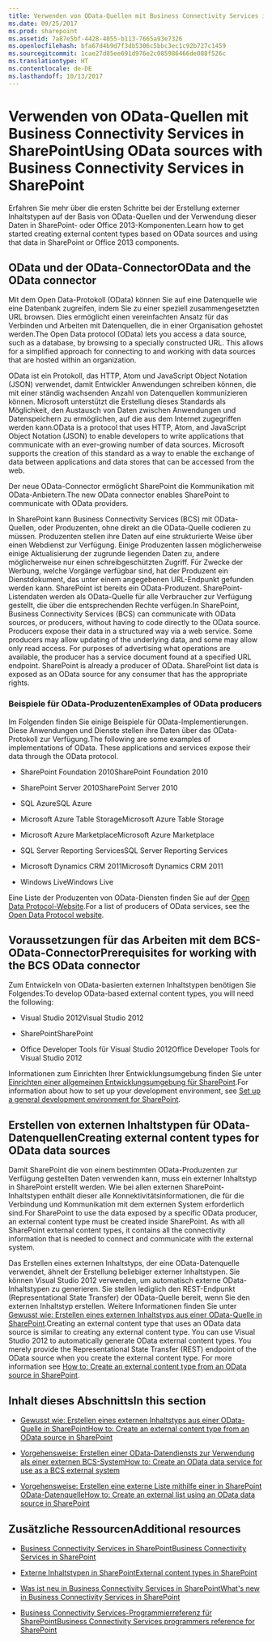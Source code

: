 ```yaml
---
title: Verwenden von OData-Quellen mit Business Connectivity Services in SharePoint
ms.date: 09/25/2017
ms.prod: sharepoint
ms.assetid: 7a87e5bf-4428-4055-b113-7665a93e7326
ms.openlocfilehash: bfa67d4b9d7f3db5306c5bbc3ec1c92b727c1459
ms.sourcegitcommit: 1cae27d85ee691d976e2c085986466de088f526c
ms.translationtype: HT
ms.contentlocale: de-DE
ms.lasthandoff: 10/13/2017
---
```

# <a name="using-odata-sources-with-business-connectivity-services-in-sharepoint"></a><span data-ttu-id="55dae-102">Verwenden von OData-Quellen mit Business Connectivity Services in SharePoint</span><span class="sxs-lookup"><span data-stu-id="55dae-102">Using OData sources with Business Connectivity Services in SharePoint</span></span>
<span data-ttu-id="55dae-103">Erfahren Sie mehr über die ersten Schritte bei der Erstellung externer Inhaltstypen auf der Basis von OData-Quellen und der Verwendung dieser Daten in SharePoint- oder Office 2013-Komponenten.</span><span class="sxs-lookup"><span data-stu-id="55dae-103">Learn how to get started creating external content types based on OData sources and using that data in SharePoint or Office 2013 components.</span></span>
## <a name="odata-and-the-odata-connector"></a><span data-ttu-id="55dae-104">OData und der OData-Connector</span><span class="sxs-lookup"><span data-stu-id="55dae-104">OData and the OData connector</span></span>
<span data-ttu-id="55dae-105"><a name="SP15getstartedOdata_whatisodata"> </a></span><span class="sxs-lookup"><span data-stu-id="55dae-105"></span></span>

<span data-ttu-id="55dae-p101">Mit dem Open Data-Protokoll (OData) können Sie auf eine Datenquelle wie eine Datenbank zugreifen, indem Sie zu einer speziell zusammengesetzten URL browsen. Dies ermöglicht einen vereinfachten Ansatz für das Verbinden und Arbeiten mit Datenquellen, die in einer Organisation gehostet werden.</span><span class="sxs-lookup"><span data-stu-id="55dae-p101">The Open Data protocol (OData) lets you access a data source, such as a database, by browsing to a specially constructed URL. This allows for a simplified approach for connecting to and working with data sources that are hosted within an organization.</span></span> 
  
    
    
<span data-ttu-id="55dae-p102">OData ist ein Protokoll, das HTTP, Atom und JavaScript Object Notation (JSON) verwendet, damit Entwickler Anwendungen schreiben können, die mit einer ständig wachsenden Anzahl von Datenquellen kommunizieren können. Microsoft unterstützt die Erstellung dieses Standards als Möglichkeit, den Austausch von Daten zwischen Anwendungen und Datenspeichern zu ermöglichen, auf die aus dem Internet zugegriffen werden kann.</span><span class="sxs-lookup"><span data-stu-id="55dae-p102">OData is a protocol that uses HTTP, Atom, and JavaScript Object Notation (JSON) to enable developers to write applications that communicate with an ever-growing number of data sources. Microsoft supports the creation of this standard as a way to enable the exchange of data between applications and data stores that can be accessed from the web.</span></span>
  
    
    
<span data-ttu-id="55dae-110">Der neue OData-Connector ermöglicht SharePoint die Kommunikation mit OData-Anbietern.</span><span class="sxs-lookup"><span data-stu-id="55dae-110">The new OData connector enables SharePoint to communicate with OData providers.</span></span>
  
    
    
<span data-ttu-id="55dae-p103">In SharePoint kann Business Connectivity Services (BCS) mit OData-Quellen, oder Produzenten, ohne direkt an die OData-Quelle codieren zu müssen. Produzenten stellen ihre Daten auf eine strukturierte Weise über einen Webdienst zur Verfügung. Einige Produzenten lassen möglicherweise einige Aktualisierung der zugrunde liegenden Daten zu, andere möglicherweise nur einen schreibgeschützten Zugriff. Für Zwecke der Werbung, welche Vorgänge verfügbar sind, hat der Produzent ein Dienstdokument, das unter einem angegebenen URL-Endpunkt gefunden werden kann. SharePoint ist bereits ein OData-Produzent. SharePoint-Listendaten werden als OData-Quelle für alle Verbraucher zur Verfügung gestellt, die über die entsprechenden Rechte verfügen.</span><span class="sxs-lookup"><span data-stu-id="55dae-p103">In SharePoint, Business Connectivity Services (BCS) can communicate with OData sources, or producers, without having to code directly to the OData source. Producers expose their data in a structured way via a web service. Some producers may allow updating of the underlying data, and some may allow only read access. For purposes of advertising what operations are available, the producer has a service document found at a specified URL endpoint. SharePoint is already a producer of OData. SharePoint list data is exposed as an OData source for any consumer that has the appropriate rights.</span></span>
  
    
    

### <a name="examples-of-odata-producers"></a><span data-ttu-id="55dae-117">Beispiele für OData-Produzenten</span><span class="sxs-lookup"><span data-stu-id="55dae-117">Examples of OData producers</span></span>
<span data-ttu-id="55dae-118"><a name="ExamplesOfODataProducers"> </a></span><span class="sxs-lookup"><span data-stu-id="55dae-118"></span></span>

<span data-ttu-id="55dae-p104">Im Folgenden finden Sie einige Beispiele für OData-Implementierungen. Diese Anwendungen und Dienste stellen ihre Daten über das OData-Protokoll zur Verfügung.</span><span class="sxs-lookup"><span data-stu-id="55dae-p104">The following are some examples of implementations of OData. These applications and services expose their data through the OData protocol.</span></span>
  
    
    

- <span data-ttu-id="55dae-121">SharePoint Foundation 2010</span><span class="sxs-lookup"><span data-stu-id="55dae-121">SharePoint Foundation 2010</span></span>
    
  
- <span data-ttu-id="55dae-122">SharePoint Server 2010</span><span class="sxs-lookup"><span data-stu-id="55dae-122">SharePoint Server 2010</span></span>
    
  
- <span data-ttu-id="55dae-123">SQL Azure</span><span class="sxs-lookup"><span data-stu-id="55dae-123">SQL Azure</span></span>
    
  
- <span data-ttu-id="55dae-124">Microsoft Azure Table Storage</span><span class="sxs-lookup"><span data-stu-id="55dae-124">Microsoft Azure Table Storage</span></span>
    
  
- <span data-ttu-id="55dae-125">Microsoft Azure Marketplace</span><span class="sxs-lookup"><span data-stu-id="55dae-125">Microsoft Azure Marketplace</span></span>
    
  
-  <span data-ttu-id="55dae-126">SQL Server Reporting Services</span><span class="sxs-lookup"><span data-stu-id="55dae-126">SQL Server Reporting Services</span></span>
    
  
- <span data-ttu-id="55dae-127">Microsoft Dynamics CRM 2011</span><span class="sxs-lookup"><span data-stu-id="55dae-127">Microsoft Dynamics CRM 2011</span></span>
    
  
- <span data-ttu-id="55dae-128">Windows Live</span><span class="sxs-lookup"><span data-stu-id="55dae-128">Windows Live</span></span>
    
  
<span data-ttu-id="55dae-129">Eine Liste der Produzenten von OData-Diensten finden Sie auf der  [Open Data Protocol-Website](http://www.odata.org/ecosystem).</span><span class="sxs-lookup"><span data-stu-id="55dae-129">For a list of producers of OData services, see the  [Open Data Protocol website](http://www.odata.org/ecosystem).</span></span>
  
    
    

## <a name="prerequisites-for-working-with-the-bcs-odata-connector"></a><span data-ttu-id="55dae-130">Voraussetzungen für das Arbeiten mit dem BCS-OData-Connector</span><span class="sxs-lookup"><span data-stu-id="55dae-130">Prerequisites for working with the BCS OData connector</span></span>
<span data-ttu-id="55dae-131"><a name="SP15GetstartedOdata_prereq"> </a></span><span class="sxs-lookup"><span data-stu-id="55dae-131"></span></span>

<span data-ttu-id="55dae-132">Zum Entwickeln von OData-basierten externen Inhaltstypen benötigen Sie Folgendes:</span><span class="sxs-lookup"><span data-stu-id="55dae-132">To develop OData-based external content types, you will need the following:</span></span>
  
    
    

- <span data-ttu-id="55dae-133">Visual Studio 2012</span><span class="sxs-lookup"><span data-stu-id="55dae-133">Visual Studio 2012</span></span>
    
  
- <span data-ttu-id="55dae-134">SharePoint</span><span class="sxs-lookup"><span data-stu-id="55dae-134">SharePoint</span></span>
    
  
- <span data-ttu-id="55dae-135">Office Developer Tools für Visual Studio 2012</span><span class="sxs-lookup"><span data-stu-id="55dae-135">Office Developer Tools for Visual Studio 2012</span></span>
    
  
<span data-ttu-id="55dae-136">Informationen zum Einrichten Ihrer Entwicklungsumgebung finden Sie unter  [Einrichten einer allgemeinen Entwicklungsumgebung für SharePoint](set-up-a-general-development-environment-for-sharepoint.md).</span><span class="sxs-lookup"><span data-stu-id="55dae-136">For information about how to set up your development environment, see  [Set up a general development environment for SharePoint](set-up-a-general-development-environment-for-sharepoint.md).</span></span>
  
    
    

## <a name="creating-external-content-types-for-odata-data-sources"></a><span data-ttu-id="55dae-137">Erstellen von externen Inhaltstypen für OData-Datenquellen</span><span class="sxs-lookup"><span data-stu-id="55dae-137">Creating external content types for OData data sources</span></span>
<span data-ttu-id="55dae-138"><a name="SP15GetstartedOdata_creatingECT"> </a></span><span class="sxs-lookup"><span data-stu-id="55dae-138"></span></span>

<span data-ttu-id="55dae-p105">Damit SharePoint die von einem bestimmten OData-Produzenten zur Verfügung gestellten Daten verwenden kann, muss ein externer Inhaltstyp in SharePoint erstellt werden. Wie bei allen externen SharePoint-Inhaltstypen enthält dieser alle Konnektivitätsinformationen, die für die Verbindung und Kommunikation mit dem externen System erforderlich sind.</span><span class="sxs-lookup"><span data-stu-id="55dae-p105">For SharePoint to use the data exposed by a specific OData producer, an external content type must be created inside SharePoint. As with all SharePoint external content types, it contains all the connectivity information that is needed to connect and communicate with the external system.</span></span>
  
    
    
<span data-ttu-id="55dae-p106">Das Erstellen eines externen Inhaltstyps, der eine OData-Datenquelle verwendet, ähnelt der Erstellung beliebiger externer Inhaltstypen. Sie können Visual Studio 2012 verwenden, um automatisch externe OData-Inhaltstypen zu generieren. Sie stellen lediglich den REST-Endpunkt (Representational State Transfer) der OData-Quelle bereit, wenn Sie den externen Inhaltstyp erstellen. Weitere Informationen finden Sie unter  [Gewusst wie: Erstellen eines externen Inhaltstyps aus einer OData-Quelle in SharePoint](how-to-create-an-external-content-type-from-an-odata-source-in-sharepoint.md).</span><span class="sxs-lookup"><span data-stu-id="55dae-p106">Creating an external content type that uses an OData data source is similar to creating any external content type. You can use Visual Studio 2012 to automatically generate OData external content types. You merely provide the Representational State Transfer (REST) endpoint of the OData source when you create the external content type. For more information see  [How to: Create an external content type from an OData source in SharePoint](how-to-create-an-external-content-type-from-an-odata-source-in-sharepoint.md).</span></span>
  
    
    

## <a name="in-this-section"></a><span data-ttu-id="55dae-145">Inhalt dieses Abschnitts</span><span class="sxs-lookup"><span data-stu-id="55dae-145">In this section</span></span>
<span data-ttu-id="55dae-146"><a name="SP15GetstartedOdata_inthissect"> </a></span><span class="sxs-lookup"><span data-stu-id="55dae-146"></span></span>


-  [<span data-ttu-id="55dae-147">Gewusst wie: Erstellen eines externen Inhaltstyps aus einer OData-Quelle in SharePoint</span><span class="sxs-lookup"><span data-stu-id="55dae-147">How to: Create an external content type from an OData source in SharePoint</span></span>](how-to-create-an-external-content-type-from-an-odata-source-in-sharepoint.md)
    
  
-  [<span data-ttu-id="55dae-148">Vorgehensweise: Erstellen einer OData-Datendiensts zur Verwendung als einer externen BCS-System</span><span class="sxs-lookup"><span data-stu-id="55dae-148">How to: Create an OData data service for use as a BCS external system</span></span>](how-to-create-an-odata-data-service-for-use-as-a-bcs-external-system.md)
    
  
-  [<span data-ttu-id="55dae-149">Vorgehensweise: Erstellen eine externe Liste mithilfe einer in SharePoint OData-Datenquelle</span><span class="sxs-lookup"><span data-stu-id="55dae-149">How to: Create an external list using an OData data source in SharePoint</span></span>](how-to-create-an-external-list-using-an-odata-data-source-in-sharepoint.md)
    
  

## <a name="additional-resources"></a><span data-ttu-id="55dae-150">Zusätzliche Ressourcen</span><span class="sxs-lookup"><span data-stu-id="55dae-150">Additional resources</span></span>
<span data-ttu-id="55dae-151"><a name="SP15GetstartedOdata_addres"> </a></span><span class="sxs-lookup"><span data-stu-id="55dae-151"></span></span>


-  [<span data-ttu-id="55dae-152">Business Connectivity Services in SharePoint</span><span class="sxs-lookup"><span data-stu-id="55dae-152">Business Connectivity Services in SharePoint</span></span>](business-connectivity-services-in-sharepoint.md)
    
  
-  [<span data-ttu-id="55dae-153">Externe Inhaltstypen in SharePoint</span><span class="sxs-lookup"><span data-stu-id="55dae-153">External content types in SharePoint</span></span>](external-content-types-in-sharepoint.md)
    
  
-  [<span data-ttu-id="55dae-154">Was ist neu in Business Connectivity Services in SharePoint</span><span class="sxs-lookup"><span data-stu-id="55dae-154">What's new in Business Connectivity Services in SharePoint</span></span>](what-s-new-in-business-connectivity-services-in-sharepoint.md)
    
  
-  [<span data-ttu-id="55dae-155">Business Connectivity Services-Programmierreferenz für SharePoint</span><span class="sxs-lookup"><span data-stu-id="55dae-155">Business Connectivity Services programmers reference for SharePoint</span></span>](business-connectivity-services-programmers-reference-for-sharepoint.md)
    
  

